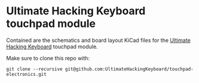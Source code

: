 Ultimate Hacking Keyboard touchpad module
=========================================

Contained are the schematics and board layout KiCad files for the [Ultimate Hacking Keyboard](https://ultimatehackingkeyboard.com/) touchpad module.

Make sure to clone this repo with:

`git clone --recursive git@github.com:UltimateHackingKeyboard/touchpad-electronics.git`
